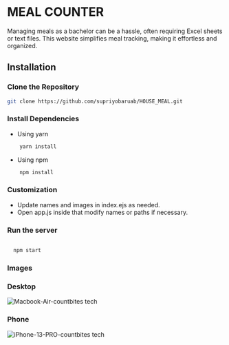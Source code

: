
# MEAL COUNTER

Managing meals as a bachelor can be a hassle, often requiring Excel sheets or text files. This website simplifies meal tracking, making it effortless and organized.

## Installation

### Clone the Repository

```bash
git clone https://github.com/supriyobaruab/HOUSE_MEAL.git
```
### Install Dependencies
- Using yarn
```bash
    yarn install
```
- Using npm
```bash
    npm install
```
### Customization

- Update names and images in index.ejs as needed.
- Open app.js inside that modify names or paths if necessary.

### Run the server

```bash

  npm start
```
### Images

### Desktop

![Macbook-Air-countbites tech](https://github.com/user-attachments/assets/0e991578-a8b6-4a13-a941-d3cb00470d38)
### Phone

![iPhone-13-PRO-countbites tech](https://github.com/user-attachments/assets/7ee1132d-c83b-4ea8-8565-3836eab25cb4)








